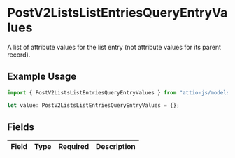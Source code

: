 # PostV2ListsListEntriesQueryEntryValues

A list of attribute values for the list entry (not attribute values for its parent record).

## Example Usage

```typescript
import { PostV2ListsListEntriesQueryEntryValues } from "attio-js/models/operations";

let value: PostV2ListsListEntriesQueryEntryValues = {};
```

## Fields

| Field       | Type        | Required    | Description |
| ----------- | ----------- | ----------- | ----------- |